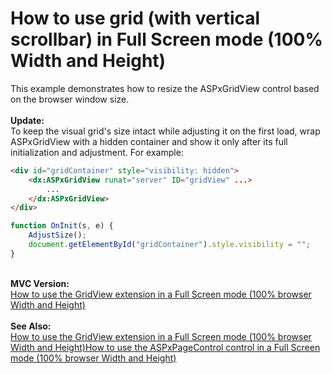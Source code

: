 # How to use grid (with vertical scrollbar) in Full Screen mode (100% Width and Height)


<p>This example demonstrates how to resize the ASPxGridView control based on the browser window size.<br><br><strong>Update:</strong><br>To keep the visual grid's size intact while adjusting it on the first load, wrap ASPxGridView with a hidden container and show it only after its full initialization and adjustment. For example:</p>


```aspx
<div id="gridContainer" style="visibility: hidden">
    <dx:ASPxGridView runat="server" ID="gridView" ...>
        ...
    </dx:ASPxGridView>
</div>
```




```js
function OnInit(s, e) {
    AdjustSize();
    document.getElementById("gridContainer").style.visibility = "";
}

```


<p><strong><br>MVC Version:<br></strong><a href="https://www.devexpress.com/Support/Center/p/E3958">How to use the GridView extension in a Full Screen mode (100% browser Width and Height)</a><strong><br><br>See Also:<br></strong><a href="https://www.devexpress.com/Support/Center/p/E3958">How to use the GridView extension in a Full Screen mode (100% browser Width and Height)</a><a href="https://www.devexpress.com/Support/Center/p/E3940">How to use the ASPxPageControl control in a Full Screen mode (100% browser Width and Height)</a><br></p>

<br/>


